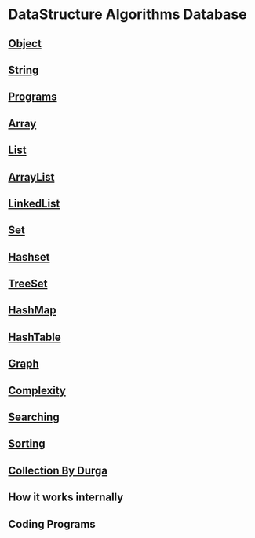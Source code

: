# DataStructure Algorithms Database
## [Object](https://github.com/dev-spm/DataStructure-Algorithm-Database/blob/master/ReadMe/Objects.md)
## [String](https://github.com/dev-spm/DataStructure-Algorithm-Database/blob/master/ReadMe/String.md)
## [Programs](https://github.com/dev-spm/DataStructure-Algorithm-Database/blob/master/ReadMe/programs/StringPrograms.md)
## [Array](https://github.com/dev-spm/DataStructure-Algorithm-Database/blob/master/ReadMe/programs/Array.md)
## [List](https://github.com/dev-spm/DataStructure-Algorithm-Database/blob/master/ReadMe/arrayList.md)
## [ArrayList](https://github.com/dev-spm/DataStructure-Algorithm-Database/blob/master/ReadMe/arrayList.md)
## [LinkedList](https://github.com/dev-spm/DataStructure-Algorithm-Database/blob/master/ReadMe/linkedList.md)
## [Set](https://github.com/dev-spm/DataStructure-Algorithm-Database/blob/master/ReadMe/set.md)
## [Hashset](https://github.com/dev-spm/DataStructure-Algorithm-Database/blob/master/ReadMe/hashSet.md)
## [TreeSet](https://github.com/dev-spm/DataStructure-Algorithm-Database/blob/master/ReadMe/treeSet.md)
## [HashMap](https://github.com/dev-spm/DataStructure-Algorithm-Database/blob/master/ReadMe/hashMap.md)
## [HashTable](https://github.com/dev-spm/DataStructure-Algorithm-Database/blob/master/ReadMe/hashTable.md)
## [Graph](https://github.com/dev-spm/DataStructure-Algorithm-Database/blob/master/ReadMe/graph.md)
## [Complexity](https://github.com/dev-spm/DataStructure-Algorithm-Database/blob/master/ReadMe/complexity.md)
## [Searching](https://github.com/dev-spm/DataStructure-Algorithm-Database/blob/master/ReadMe/searching.md)
## [Sorting](https://github.com/dev-spm/DataStructure-Algorithm-Database/blob/master/ReadMe/sorting.md)
## [Collection By Durga](https://github.com/siba-x-prasad/DSA_Collections/blob/master/ReadMe/collections/CollectionsByDurga.md)

## How it works internally



## Coding Programs
